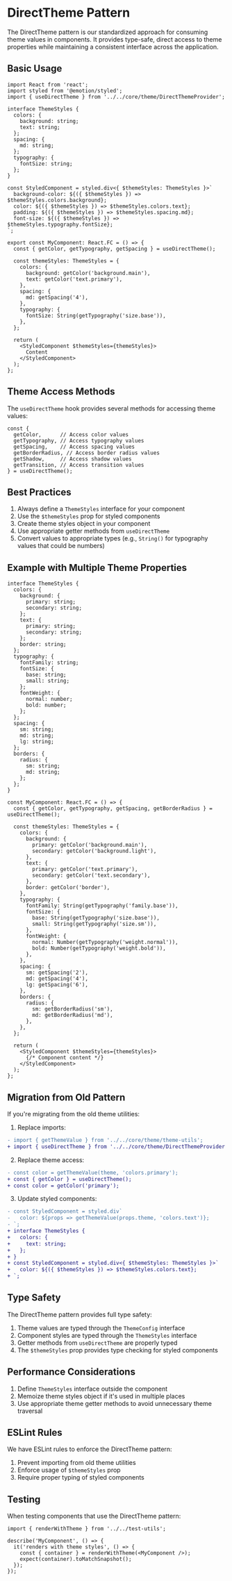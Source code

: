 # DirectTheme Pattern

The DirectTheme pattern is our standardized approach for consuming theme values in components. It provides type-safe, direct access to theme properties while maintaining a consistent interface across the application.

## Basic Usage

```tsx
import React from 'react';
import styled from '@emotion/styled';
import { useDirectTheme } from '../../core/theme/DirectThemeProvider';

interface ThemeStyles {
  colors: {
    background: string;
    text: string;
  };
  spacing: {
    md: string;
  };
  typography: {
    fontSize: string;
  };
}

const StyledComponent = styled.div<{ $themeStyles: ThemeStyles }>`
  background-color: ${({ $themeStyles }) => $themeStyles.colors.background};
  color: ${({ $themeStyles }) => $themeStyles.colors.text};
  padding: ${({ $themeStyles }) => $themeStyles.spacing.md};
  font-size: ${({ $themeStyles }) => $themeStyles.typography.fontSize};
`;

export const MyComponent: React.FC = () => {
  const { getColor, getTypography, getSpacing } = useDirectTheme();
  
  const themeStyles: ThemeStyles = {
    colors: {
      background: getColor('background.main'),
      text: getColor('text.primary'),
    },
    spacing: {
      md: getSpacing('4'),
    },
    typography: {
      fontSize: String(getTypography('size.base')),
    },
  };

  return (
    <StyledComponent $themeStyles={themeStyles}>
      Content
    </StyledComponent>
  );
};
```

## Theme Access Methods

The `useDirectTheme` hook provides several methods for accessing theme values:

```tsx
const {
  getColor,      // Access color values
  getTypography, // Access typography values
  getSpacing,    // Access spacing values
  getBorderRadius, // Access border radius values
  getShadow,     // Access shadow values
  getTransition, // Access transition values
} = useDirectTheme();
```

## Best Practices

1. Always define a `ThemeStyles` interface for your component
2. Use the `$themeStyles` prop for styled components
3. Create theme styles object in your component
4. Use appropriate getter methods from `useDirectTheme`
5. Convert values to appropriate types (e.g., `String()` for typography values that could be numbers)

## Example with Multiple Theme Properties

```tsx
interface ThemeStyles {
  colors: {
    background: {
      primary: string;
      secondary: string;
    };
    text: {
      primary: string;
      secondary: string;
    };
    border: string;
  };
  typography: {
    fontFamily: string;
    fontSize: {
      base: string;
      small: string;
    };
    fontWeight: {
      normal: number;
      bold: number;
    };
  };
  spacing: {
    sm: string;
    md: string;
    lg: string;
  };
  borders: {
    radius: {
      sm: string;
      md: string;
    };
  };
}

const MyComponent: React.FC = () => {
  const { getColor, getTypography, getSpacing, getBorderRadius } = useDirectTheme();
  
  const themeStyles: ThemeStyles = {
    colors: {
      background: {
        primary: getColor('background.main'),
        secondary: getColor('background.light'),
      },
      text: {
        primary: getColor('text.primary'),
        secondary: getColor('text.secondary'),
      },
      border: getColor('border'),
    },
    typography: {
      fontFamily: String(getTypography('family.base')),
      fontSize: {
        base: String(getTypography('size.base')),
        small: String(getTypography('size.sm')),
      },
      fontWeight: {
        normal: Number(getTypography('weight.normal')),
        bold: Number(getTypography('weight.bold')),
      },
    },
    spacing: {
      sm: getSpacing('2'),
      md: getSpacing('4'),
      lg: getSpacing('6'),
    },
    borders: {
      radius: {
        sm: getBorderRadius('sm'),
        md: getBorderRadius('md'),
      },
    },
  };

  return (
    <StyledComponent $themeStyles={themeStyles}>
      {/* Component content */}
    </StyledComponent>
  );
};
```

## Migration from Old Pattern

If you're migrating from the old theme utilities:

1. Replace imports:
```diff
- import { getThemeValue } from '../../core/theme/theme-utils';
+ import { useDirectTheme } from '../../core/theme/DirectThemeProvider';
```

2. Replace theme access:
```diff
- const color = getThemeValue(theme, 'colors.primary');
+ const { getColor } = useDirectTheme();
+ const color = getColor('primary');
```

3. Update styled components:
```diff
- const StyledComponent = styled.div`
-   color: ${props => getThemeValue(props.theme, 'colors.text')};
- `;
+ interface ThemeStyles {
+   colors: {
+     text: string;
+   };
+ }
+ const StyledComponent = styled.div<{ $themeStyles: ThemeStyles }>`
+   color: ${({ $themeStyles }) => $themeStyles.colors.text};
+ `;
```

## Type Safety

The DirectTheme pattern provides full type safety:

1. Theme values are typed through the `ThemeConfig` interface
2. Component styles are typed through the `ThemeStyles` interface
3. Getter methods from `useDirectTheme` are properly typed
4. The `$themeStyles` prop provides type checking for styled components

## Performance Considerations

1. Define `ThemeStyles` interface outside the component
2. Memoize theme styles object if it's used in multiple places
3. Use appropriate theme getter methods to avoid unnecessary theme traversal

## ESLint Rules

We have ESLint rules to enforce the DirectTheme pattern:

1. Prevent importing from old theme utilities
2. Enforce usage of `$themeStyles` prop
3. Require proper typing of styled components

## Testing

When testing components that use the DirectTheme pattern:

```tsx
import { renderWithTheme } from '../../test-utils';

describe('MyComponent', () => {
  it('renders with theme styles', () => {
    const { container } = renderWithTheme(<MyComponent />);
    expect(container).toMatchSnapshot();
  });
});
```